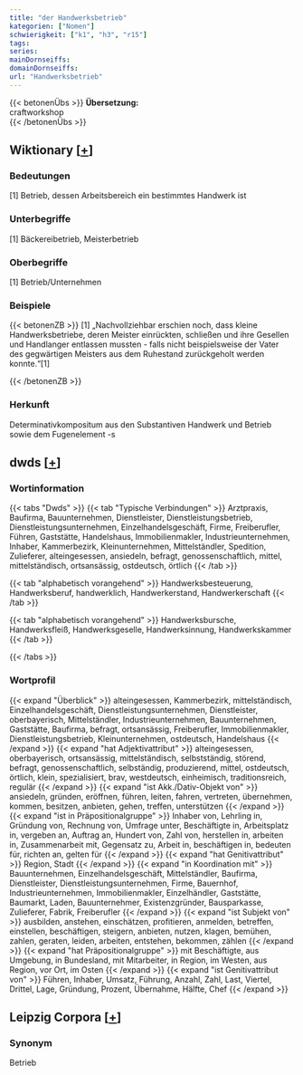 ```yaml
---
title: "der Handwerksbetrieb"
kategorien: ["Nomen"]
schwierigkeit: ["k1", "h3", "r15"]
tags:
series:
mainDornseiffs:
domainDornseiffs:
url: "Handwerksbetrieb"
---
```


{{< betonenÜbs >}}
**Übersetzung:**  
craftworkshop  
{{< /betonenÜbs >}}

## Wiktionary [[+](https://de.wiktionary.org/wiki/Handwerksbetrieb)]

### Bedeutungen
[1] Betrieb, dessen Arbeitsbereich ein bestimmtes Handwerk ist  

### Unterbegriffe
[1] Bäckereibetrieb, Meisterbetrieb  

### Oberbegriffe
[1] Betrieb/Unternehmen  

### Beispiele
{{< betonenZB >}}
[1] „Nachvollziehbar erschien noch, dass kleine Handwerksbetriebe, deren Meister einrückten, schließen und ihre Gesellen und Handlanger entlassen mussten - falls nicht beispielsweise der Vater des gegwärtigen Meisters aus dem Ruhestand zurückgeholt werden konnte.“[1]  

{{< /betonenZB >}}
### Herkunft
Determinativkompositum aus den Substantiven Handwerk und Betrieb sowie dem Fugenelement -s  



## dwds [[+](https://www.dwds.de/wb/Handwerksbetrieb)]

### Wortinformation
{{< tabs "Dwds" >}}
{{< tab "Typische Verbindungen" >}}
Arztpraxis, Baufirma, Bauunternehmen, Dienstleister, Dienstleistungsbetrieb, Dienstleistungsunternehmen, Einzelhandelsgeschäft, Firme, Freiberufler, Führen, Gaststätte, Handelshaus, Immobilienmakler, Industrieunternehmen, Inhaber, Kammerbezirk, Kleinunternehmen, Mittelständler, Spedition, Zulieferer, alteingesessen, ansiedeln, befragt, genossenschaftlich, mittel, mittelständisch, ortsansässig, ostdeutsch, örtlich
{{< /tab >}}

{{< tab "alphabetisch vorangehend" >}}
Handwerksbesteuerung, Handwerksberuf, handwerklich, Handwerkerstand, Handwerkerschaft
{{< /tab >}}

{{< tab "alphabetisch vorangehend" >}}
Handwerksbursche, Handwerksfleiß, Handwerksgeselle, Handwerksinnung, Handwerkskammer
{{< /tab >}}

{{< /tabs >}}

### Wortprofil
{{< expand "Überblick" >}} alteingesessen, Kammerbezirk, mittelständisch, Einzelhandelsgeschäft, Dienstleistungsunternehmen, Dienstleister, oberbayerisch, Mittelständler, Industrieunternehmen, Bauunternehmen, Gaststätte, Baufirma, befragt, ortsansässig, Freiberufler, Immobilienmakler, Dienstleistungsbetrieb, Kleinunternehmen, ostdeutsch, Handelshaus {{< /expand >}}
{{< expand "hat Adjektivattribut" >}} alteingesessen, oberbayerisch, ortsansässig, mittelständisch, selbstständig, störend, befragt, genossenschaftlich, selbständig, produzierend, mittel, ostdeutsch, örtlich, klein, spezialisiert, brav, westdeutsch, einheimisch, traditionsreich, regulär {{< /expand >}}
{{< expand "ist Akk./Dativ-Objekt von" >}} ansiedeln, gründen, eröffnen, führen, leiten, fahren, vertreten, übernehmen, kommen, besitzen, anbieten, gehen, treffen, unterstützen {{< /expand >}}
{{< expand "ist in Präpositionalgruppe" >}} Inhaber von, Lehrling in, Gründung von, Rechnung von, Umfrage unter, Beschäftigte in, Arbeitsplatz in, vergeben an, Auftrag an, Hundert von, Zahl von, herstellen in, arbeiten in, Zusammenarbeit mit, Gegensatz zu, Arbeit in, beschäftigen in, bedeuten für, richten an, gelten für {{< /expand >}}
{{< expand "hat Genitivattribut" >}} Region, Stadt {{< /expand >}}
{{< expand "in Koordination mit" >}} Bauunternehmen, Einzelhandelsgeschäft, Mittelständler, Baufirma, Dienstleister, Dienstleistungsunternehmen, Firme, Bauernhof, Industrieunternehmen, Immobilienmakler, Einzelhändler, Gaststätte, Baumarkt, Laden, Bauunternehmer, Existenzgründer, Bausparkasse, Zulieferer, Fabrik, Freiberufler {{< /expand >}}
{{< expand "ist Subjekt von" >}} ausbilden, anstehen, einschätzen, profitieren, anmelden, betreffen, einstellen, beschäftigen, steigern, anbieten, nutzen, klagen, bemühen, zahlen, geraten, leiden, arbeiten, entstehen, bekommen, zählen {{< /expand >}}
{{< expand "hat Präpositionalgruppe" >}} mit Beschäftigte, aus Umgebung, in Bundesland, mit Mitarbeiter, in Region, im Westen, aus Region, vor Ort, im Osten {{< /expand >}}
{{< expand "ist Genitivattribut von" >}} Führen, Inhaber, Umsatz, Führung, Anzahl, Zahl, Last, Viertel, Drittel, Lage, Gründung, Prozent, Übernahme, Hälfte, Chef {{< /expand >}}

## Leipzig Corpora [[+](https://corpora.uni-leipzig.de/en/res?word=Handwerksbetrieb&corpusId=deu_newscrawl-public_2018)]


### Synonym
Betrieb


